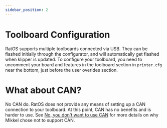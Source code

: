 ```yaml
---
sidebar_position: 2
---
```


# Toolboard Configuration

RatOS supports multiple toolboards connected via USB. They can be flashed initially through the configurator, and will automatically get flashed when klipper is updated. To configure your toolboard, you need to uncomment your board and features in the toolboard section in `printer.cfg` near the bottom, just before the user overides section.

# What about CAN?

No CAN do. RatOS does not provide any means of setting up a CAN connection to your toolboard. At this point, CAN has no benefits and is harder to use. See [No, you don't want to use CAN](/blog/no-you-dont-want-to-use-can) for more details on why Mikkel chose not to support CAN.
